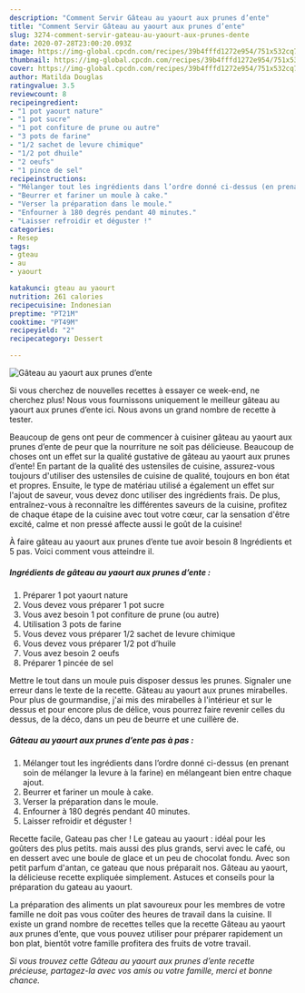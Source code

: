 ```yaml
---
description: "Comment Servir Gâteau au yaourt aux prunes d’ente"
title: "Comment Servir Gâteau au yaourt aux prunes d’ente"
slug: 3274-comment-servir-gateau-au-yaourt-aux-prunes-dente
date: 2020-07-28T23:00:20.093Z
image: https://img-global.cpcdn.com/recipes/39b4fffd1272e954/751x532cq70/gateau-au-yaourt-aux-prunes-dente-photo-principale-de-la-recette.jpg
thumbnail: https://img-global.cpcdn.com/recipes/39b4fffd1272e954/751x532cq70/gateau-au-yaourt-aux-prunes-dente-photo-principale-de-la-recette.jpg
cover: https://img-global.cpcdn.com/recipes/39b4fffd1272e954/751x532cq70/gateau-au-yaourt-aux-prunes-dente-photo-principale-de-la-recette.jpg
author: Matilda Douglas
ratingvalue: 3.5
reviewcount: 8
recipeingredient:
- "1 pot yaourt nature"
- "1 pot sucre"
- "1 pot confiture de prune ou autre"
- "3 pots de farine"
- "1/2 sachet de levure chimique"
- "1/2 pot dhuile"
- "2 oeufs"
- "1 pince de sel"
recipeinstructions:
- "Mélanger tout les ingrédients dans l’ordre donné ci-dessus (en prenant soin de mélanger la levure à la farine) en mélangeant bien entre chaque ajout."
- "Beurrer et fariner un moule à cake."
- "Verser la préparation dans le moule."
- "Enfourner à 180 degrés pendant 40 minutes."
- "Laisser refroidir et déguster !"
categories:
- Resep
tags:
- gteau
- au
- yaourt

katakunci: gteau au yaourt 
nutrition: 261 calories
recipecuisine: Indonesian
preptime: "PT21M"
cooktime: "PT49M"
recipeyield: "2"
recipecategory: Dessert

---
```



![Gâteau au yaourt aux prunes d’ente](https://img-global.cpcdn.com/recipes/39b4fffd1272e954/751x532cq70/gateau-au-yaourt-aux-prunes-dente-photo-principale-de-la-recette.jpg)

Si vous cherchez de nouvelles recettes à essayer ce week-end, ne cherchez plus! Nous vous fournissons uniquement le meilleur gâteau au yaourt aux prunes d’ente ici. Nous avons un grand nombre de recette à tester.

Beaucoup de gens ont peur de commencer à cuisiner gâteau au yaourt aux prunes d’ente de peur que la nourriture ne soit pas délicieuse. Beaucoup de choses ont un effet sur la qualité gustative de gâteau au yaourt aux prunes d’ente! En partant de la qualité des ustensiles de cuisine, assurez-vous toujours d'utiliser des ustensiles de cuisine de qualité, toujours en bon état et propres. Ensuite, le type de matériau utilisé a également un effet sur l'ajout de saveur, vous devez donc utiliser des ingrédients frais. De plus, entraînez-vous à reconnaître les différentes saveurs de la cuisine, profitez de chaque étape de la cuisine avec tout votre cœur, car la sensation d'être excité, calme et non pressé affecte aussi le goût de la cuisine!

<!--inarticleads1-->

À faire gâteau au yaourt aux prunes d’ente tue avoir besoin 8 Ingrédients et 5 pas. Voici comment vous atteindre il.

##### Ingrédients de gâteau au yaourt aux prunes d’ente :

1. Préparer 1 pot yaourt nature
1. Vous devez vous préparer 1 pot sucre
1. Vous avez besoin 1 pot confiture de prune (ou autre)
1. Utilisation 3 pots de farine
1. Vous devez vous préparer 1/2 sachet de levure chimique
1. Vous devez vous préparer 1/2 pot d’huile
1. Vous avez besoin 2 oeufs
1. Préparer 1 pincée de sel


Mettre le tout dans un moule puis disposer dessus les prunes. Signaler une erreur dans le texte de la recette. Gâteau au yaourt aux prunes mirabelles. Pour plus de gourmandise, j&#39;ai mis des mirabelles à l&#39;intérieur et sur le dessus et pour encore plus de délice, vous pourrez faire revenir celles du dessus, de la déco, dans un peu de beurre et une cuillère de. 

<!--inarticleads2-->

##### Gâteau au yaourt aux prunes d’ente pas à pas :

1. Mélanger tout les ingrédients dans l’ordre donné ci-dessus (en prenant soin de mélanger la levure à la farine) en mélangeant bien entre chaque ajout.
1. Beurrer et fariner un moule à cake.
1. Verser la préparation dans le moule.
1. Enfourner à 180 degrés pendant 40 minutes.
1. Laisser refroidir et déguster !


Recette facile, Gateau pas cher ! Le gateau au yaourt : idéal pour les goûters des plus petits. mais aussi des plus grands, servi avec le café, ou en dessert avec une boule de glace et un peu de chocolat fondu. Avec son petit parfum d&#39;antan, ce gateau que nous préparait nos. Gâteau au yaourt, la délicieuse recette expliquée simplement. Astuces et conseils pour la préparation du gateau au yaourt. 

<!--inarticleads1-->

<p>
La préparation des aliments un plat savoureux pour les membres de votre famille ne doit pas vous coûter des heures de travail dans la cuisine. Il existe un grand nombre de recettes telles que la recette Gâteau au yaourt aux prunes d’ente, que vous pouvez utiliser pour préparer rapidement un bon plat, bientôt votre famille profitera des fruits de votre travail.
</p>

<p>
<i>Si vous trouvez cette Gâteau au yaourt aux prunes d’ente recette précieuse, partagez-la avec vos amis ou votre famille, merci et bonne chance.</i>
</p>
